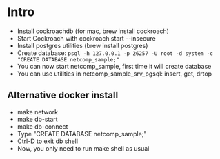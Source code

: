# Intro

* Install cockroachdb (for mac, brew install cockroach)
* Start Cockroach with cockroach start --insecure
* Install postgres utilities (brew install postgres)
* Create database: `psql -h 127.0.0.1 -p 26257 -U root -d system -c "CREATE DATABASE netcomp_sample;"
`
* You can now start netcomp_sample, first time it will create database
* You can use utilities in netcomp_sample_srv_pgsql: insert, get, drtop

## Alternative docker install
* make network
* make db-start
* make db-connect
* Type "CREATE DATABASE netcomp_sample;"
* Ctrl-D to exit db shell
* Now, you only need to run make shell as usual
